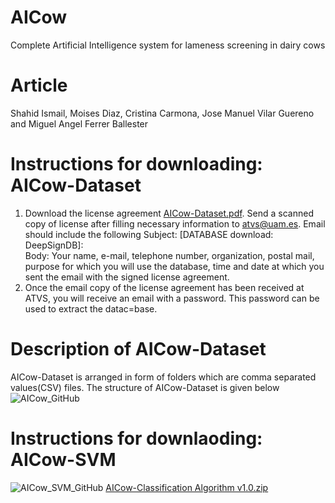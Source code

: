 
# AICow
Complete Artificial Intelligence system for lameness screening in dairy cows
# Article
Shahid Ismail, Moises Diaz, Cristina Carmona, Jose Manuel Vilar Guereno and Miguel Angel Ferrer Ballester
# Instructions for downloading: AICow-Dataset
1. Download the license agreement [AICow-Dataset.pdf](https://github.com/Shahid-Ismail/Test/files/10330214/AICow-Dataset.pdf). Send a scanned copy of license after filling necessary information to  atvs@uam.es. Email should include the following
Subject: [DATABASE download: DeepSignDB]:\
Body: Your name, e-mail, telephone number, organization, postal mail, purpose for which you will use the database, time and date at which you sent the email with the signed license agreement.
2. Once the email copy of the license agreement has been received at ATVS, you will receive an email with a password. This password can be used to extract the datac=base.



# Description of AICow-Dataset
AICow-Dataset is arranged in form of folders which are comma separated values(CSV) files. The structure of AICow-Dataset is given below<br>
![AICow_GitHub](https://user-images.githubusercontent.com/121656894/210198942-e8583512-b5b4-48a0-bb7e-b2dd68beb7a6.svg)

# Instructions for downlaoding: AICow-SVM
![AICow_SVM_GitHub](https://user-images.githubusercontent.com/121656894/210477181-e6d67c51-3015-4e25-a0b6-03e4eb7c328d.svg)
 [AICow-Classification Algorithm v1.0.zip](https://github.com/Shahid-Ismail/Test/files/10330214/AICow-Classification.Algorithm.v1.0.zip)
